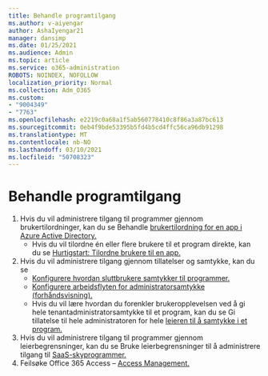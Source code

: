 ```yaml
---
title: Behandle programtilgang
ms.author: v-aiyengar
author: AshaIyengar21
manager: dansimp
ms.date: 01/25/2021
ms.audience: Admin
ms.topic: article
ms.service: o365-administration
ROBOTS: NOINDEX, NOFOLLOW
localization_priority: Normal
ms.collection: Adm_O365
ms.custom:
- "9004349"
- "7763"
ms.openlocfilehash: e2219c0a68a1f5ab560778410c8f86a3a87bc613
ms.sourcegitcommit: 0eb4f9bde53395b5fd4b5cd4ffc56ca96db91298
ms.translationtype: MT
ms.contentlocale: nb-NO
ms.lasthandoff: 03/10/2021
ms.locfileid: "50708323"
---
```

# <a name="manage-application-access"></a>Behandle programtilgang

1. Hvis du vil administrere tilgang til programmer gjennom brukertilordninger, kan du se Behandle [brukertilordning for en app i Azure Active Directory.](https://docs.microsoft.com/azure/active-directory/manage-apps/assign-user-or-group-access-portal)
    - Hvis du vil tilordne én eller flere brukere til et program direkte, kan du se [Hurtigstart: Tilordne brukere til en app.](https://docs.microsoft.com/azure/active-directory/manage-apps/assign-user-or-group-access-portal)
1. Hvis du vil administrere tilgang gjennom tillatelser og samtykke, kan du se
    - [Konfigurere hvordan sluttbrukere samtykker til programmer.](https://docs.microsoft.com/azure/active-directory/manage-apps/configure-user-consent?tabs=azure-portal) 
    - [Konfigurere arbeidsflyten for administratorsamtykke (forhåndsvisning).](https://docs.microsoft.com/azure/active-directory/manage-apps/configure-admin-consent-workflow) 
    - Hvis du vil lære hvordan du forenkler brukeropplevelsen ved å gi hele tenantadministratorsamtykke til et program, kan du se Gi tillatelse til hele administratoren for hele [leieren til å samtykke i et program.](https://docs.microsoft.com/azure/active-directory/manage-apps/grant-admin-consent) 
1. Hvis du vil administrere tilgang til programmer gjennom leierbegrensninger, kan du se Bruke leierbegrensninger til å administrere tilgang til [SaaS-skyprogrammer.](https://docs.microsoft.com/azure/active-directory/manage-apps/tenant-restrictions) 
1. Feilsøke Office 365 Access – [Access Management.](https://docs.microsoft.com/office365/troubleshoot/access-management/cannot-add-guest-users-in-m365-admin-center)
